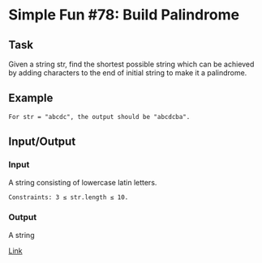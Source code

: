 # Simple Fun #78: Build Palindrome

## Task

Given a string str, find the shortest possible string which can be achieved by adding characters to the end of initial string to make it a palindrome.

## Example

    For str = "abcdc", the output should be "abcdcba".

## Input/Output

### Input

A string consisting of lowercase latin letters.

    Constraints: 3 ≤ str.length ≤ 10.

### Output

A string

[Link](https://www.codewars.com/kata/58942f9175f2c78f4b000108/train/javascript)